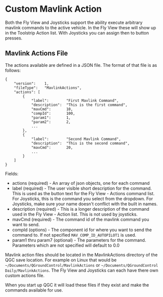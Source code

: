 # Custom Mavlink Action

Both the Fly View and Joysticks support the ability execute arbitrary mavlink commands to the active vehicle. In the Fly View these will show up in the Toolstrip Action list. With Joysticks you can assign then to button presses.

## Mavlink Actions File

The actions available are defined in a JSON file. The format of that file is as follows:

```
{
    "version":    1,
    "fileType":   "MavlinkActions",
    "actions": [
        {
            "label":        "First Mavlink Command",
            "description":  "This is the first command",
            "mavCmd":       10,
            "compId":       100,
            "param1":       1,
            "param2":       2,
            ...
        },
        {
            "label":        "Second Mavlink Command",
            "description":  "This is the second command",
            "mavCmd":       20,
            ...
        }
    ]
}
```

Fields:

* actions (required) - An array of json objects, one for each command
* label (required) - The user visible short description for the command. This is used as the button text for the Fly View - Actions command list. For Joysticks, this is the command you select from the dropdown. For Joysticks, make sure your name doesn't conflict with the built in names.
* description (required) - This is a longer description of the command used in the Fly View - Action list. This is not used by joysticks.
* mavCmd (required) - The command id of the mavlink command you want to send.
* compId (options) - The component id for where you want to send the command to. If not specified `MAV_COMP_ID_AUTOPILOT1` is used.
* param1 thru param7 (optional) - The parameters for the command. Parameters which are not specified will default to 0.0

Mavlink action files should be located in the MavlinkActions directory of the QGC save location. For example on Linux that would be `~/Documents/QGroundControl/MavlinkActions` or `~/Documents/QGroundControl Daily/MavlinkActions`. The Fly View and Joysticks can each have there own custom actions file.

When you start up QGC it will load these files if they exist and make the commands available for use.
